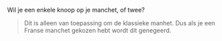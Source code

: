 
Wil je een enkele knoop op je manchet, of twee?

> Dit is alleen van toepassing om de klassieke manhet. Dus als je een Franse manchet gekozen hebt wordt dit genegeerd.